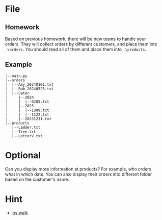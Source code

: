 # File

## Homework
Based on previous homework, there will be new teams to handle your orders.
They will collect orders by different customers, and place them into `.\orders`.
You should read all of them and place them into `.\products`.

## Example
```
|--main.py
|--orders
|  |--Amy_20240101.txt
|  |--Bob_20240525.txt
|  |--Cater
|     |--2024
|     |  |--0205.txt
|     |--2025
|     |  |--1009.txt
|     |  |--1122.txt
|     |--20231231.txt
|--products
   |--Ladder.txt
   |--Tree.txt
   |--LetterV.txt
```

# Optional
Can you display more information at products?
For example, who orders what in which date.
You can also display their orders into different folder based on the customer's name.

# Hint
- [os.walk](https://blog.gtwang.org/programming/python-list-all-files-in-directory/#google_vignette)